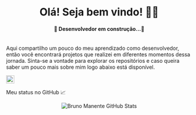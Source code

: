 <h1 align="center"> Olá! Seja bem vindo!  👨‍💻 </h1>
<h4 align="center"> 
	🚧 Desenvolvedor em construção...🚧
</h4>

<br>
<!-- Descrição do Projeto -->
<a> Aqui compartilho um pouco do meu aprendizado como desenvolvedor, então você encontrará projetos que realizei em diferentes momentos dessa jornada. Sinta-se a vontade para explorar os repositórios e caso queira saber um pouco mais sobre mim logo abaixo está disponível. </a>
</br><p></p>

<a target="_blank" href="https://www.linkedin.com/in/bruno-manente-de-souza-2539b8115/">
  <img align="center" alt="Linkedin" width="22px" src="https://cdn.jsdelivr.net/npm/simple-icons@v3/icons/linkedin.svg" /><a></a><p></p>

 Meu status no GitHub :chart_with_upwards_trend:
 <br><center>
![Bruno Manente GitHub Stats](https://github.com/brunomanente)
 </center></br> 
